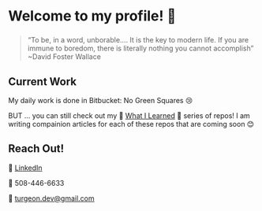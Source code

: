 # Welcome to my profile! 👋
###  
> “To be, in a word, unborable.... It is the key to modern life. If you are immune to boredom, there is literally nothing you cannot accomplish” ~David Foster Wallace
## Current Work
My daily work is done in Bitbucket: No Green Squares 😢

BUT ... you can still check out my 🧠 [What I Learned](https://github.com/WIL-what-i-learned) 🧠 series of repos! I am writing compainion articles for each of these repos that are coming soon 😊  

## Reach Out!

🔗 [LinkedIn](https://www.linkedin.com/in/reedturgeon/)  

📱 508-446-6633  

📨 turgeon.dev@gmail.com

